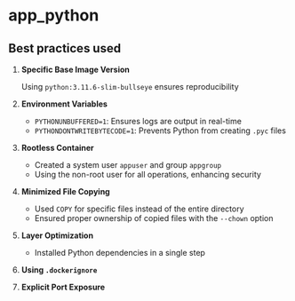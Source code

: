 # app_python

## Best practices used

1. **Specific Base Image Version**

   Using `python:3.11.6-slim-bullseye` ensures reproducibility

2. **Environment Variables**

   - `PYTHONUNBUFFERED=1`: Ensures logs are output in real-time
   - `PYTHONDONTWRITEBYTECODE=1`: Prevents Python from creating `.pyc` files

3. **Rootless Container**

   - Created a system user `appuser` and group `appgroup`
   - Using the non-root user for all operations, enhancing security

4. **Minimized File Copying**

   - Used `COPY` for specific files instead of the entire directory
   - Ensured proper ownership of copied files with the `--chown` option

5. **Layer Optimization**

   - Installed Python dependencies in a single step

6. **Using `.dockerignore`**

7. **Explicit Port Exposure**
